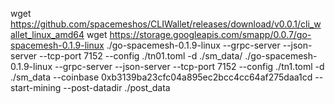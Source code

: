 wget https://github.com/spacemeshos/CLIWallet/releases/download/v0.0.1/cli_wallet_linux_amd64
wget https://storage.googleapis.com/smapp/0.0.7/go-spacemesh-0.1.9-linux
./go-spacemesh-0.1.9-linux  --grpc-server --json-server --tcp-port 7152 --config ./tn01.toml -d ./sm_data/
./go-spacemesh-0.1.9-linux --grpc-server --json-server --tcp-port 7152 --config ./tn1.toml -d ./sm_data --coinbase 0xb3139ba23cfc04a895ec2bcc4cc64af275daa1cd --start-mining --post-datadir ./post_data

